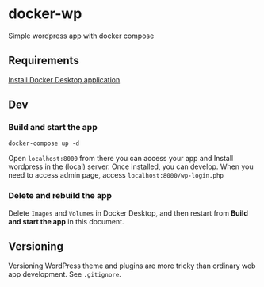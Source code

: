 # docker-wp

Simple wordpress app with docker compose

## Requirements

[Install Docker Desktop application](https://docs.docker.com/engine/install/)

## Dev

### Build and start the app

```.shell
docker-compose up -d
```

Open `localhost:8000` from there you can access your app and Install wordpress in the (local) server. Once installed, you can develop.
When you need to access admin page, access `localhost:8000/wp-login.php`

### Delete and rebuild the app

Delete `Images` and `Volumes` in Docker Desktop, and then restart from **Build and start the app** in this document.

## Versioning

Versioning WordPress theme and plugins are more tricky than ordinary web app development. See `.gitignore`.
